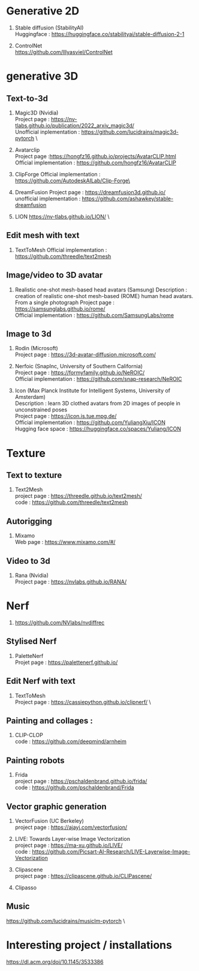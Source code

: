 # Generative 2D
1. Stable diffusion (StabilityAI) \
Huggingface : https://huggingface.co/stabilityai/stable-diffusion-2-1

2. ControlNet \
https://github.com/lllyasviel/ControlNet

# generative 3D
## Text-to-3d 
1. Magic3D (Nvidia) \
Project page : https://nv-tlabs.github.io/publication/2022_arxiv_magic3d/ \
Unofficial inplementation : https://github.com/lucidrains/magic3d-pytorch \

2. Avatarclip \
Project page :https://hongfz16.github.io/projects/AvatarCLIP.html \
Official implementation : https://github.com/hongfz16/AvatarCLIP

3. ClipForge
Official implementation : https://github.com/AutodeskAILab/Clip-Forge\

4. DreamFusion
Project page : https://dreamfusion3d.github.io/ \
unofficial implementation : https://github.com/ashawkey/stable-dreamfusion

5. LION 
https://nv-tlabs.github.io/LION/ \

## Edit mesh with text
1. TextToMesh
Official implementation : https://github.com/threedle/text2mesh

## Image/video to 3D avatar
1. Realistic one-shot mesh-based head avatars (Samsung)
Description : creation of realistic one-shot mesh-based (ROME) human head avatars. From a single photograph
Project page : https://samsunglabs.github.io/rome/ \
Official implementation : https://github.com/SamsungLabs/rome

## Image to 3d 

1. Rodin (Microsoft) \
Project page : https://3d-avatar-diffusion.microsoft.com/ 

2. Nerfoic (SnapInc, University of Southern California) \
Project page : https://formyfamily.github.io/NeROIC/ \
Official implementation : https://github.com/snap-research/NeROIC 

3. Icon (Max Planck Institute for Intelligent Systems, University of Amsterdam) \
Description : learn 3D clothed avatars from 2D images of people in unconstrained poses \
Project page : https://icon.is.tue.mpg.de/ \
Official implementation : https://github.com/YuliangXiu/ICON \
Hugging face space : https://huggingface.co/spaces/Yuliang/ICON 

# Texture
## Text to texture
1. Text2Mesh \
project page : https://threedle.github.io/text2mesh/ \
code : https://github.com/threedle/text2mesh

## Autorigging 
1. Mixamo \
Web page : https://www.mixamo.com/#/

## Video to 3d
1. Rana (Nvidia) \
Project page : https://nvlabs.github.io/RANA/

# Nerf

1. https://github.com/NVlabs/nvdiffrec

## Stylised Nerf
1. PaletteNerf \
Projet page : https://palettenerf.github.io/

## Edit Nerf with text
1. TextToMesh \
Project page : https://cassiepython.github.io/clipnerf/ \


## Painting and collages : 
1. CLIP-CLOP \
code : https://github.com/deepmind/arnheim

## Painting robots
1. Frida \
project page : https://pschaldenbrand.github.io/frida/ \
code : https://github.com/pschaldenbrand/Frida

## Vector graphic generation
1. VectorFusion (UC Berkeley) \
project page : https://ajayj.com/vectorfusion/

2. LIVE: Towards Layer-wise Image Vectorization \
project page : https://ma-xu.github.io/LIVE/ \
code : https://github.com/Picsart-AI-Research/LIVE-Layerwise-Image-Vectorization

3. Clipascene \
project page : https://clipascene.github.io/CLIPascene/

5. Clipasso

## Music 
https://github.com/lucidrains/musiclm-pytorch \

# Interesting project / installations
https://dl.acm.org/doi/10.1145/3533386

